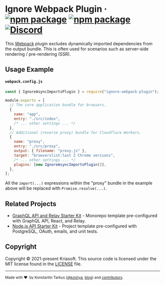 # Ignore Webpack Plugin &middot; [![npm package][npm-v]][npm] [![npm package][npm-dm]][npm] [![Discord][discord-badge]][discord]

This [Webpack](https://webpack.js.org/) plugin excludes dynamically imported
dependencies from the output bundle. This is often used for scenarios such as
server-side rendering / pre-rendering (SSR).

## Usage Example

#### `webpack.config.js`

```js
const { IgnoreAsyncImportsPlugin } = require("ignore-webpack-plugin");

module.exports = [
  // The core application bundle for browsers.
  {
    name: "app",
    entry: "./src/index",
    /* ... other settings ... */
  },
  // Additional (reverse proxy) bundle for Cloudflare Workers.
  {
    name: "proxy",
    entry: "./src/proxy",
    output: { filename: "proxy.js" },
    target: "browserslist:last 2 Chrome versions",
    /* ... other settings ... */
    plugins: [new IgnoreAsyncImportsPlugin()],
  },
];
```

All the `import(...)` expressions within the "proxy" bundle in the example above
will be replaced with `Promise.resolve(...)`.

## Related Projects

- [GraphQL API and Relay Starter Kit](https://github.com/kriasoft/graphql-starter) - Monorepo template pre-configured with GraphQL API, React, and Relay.
- [Node.js API Starter Kit](https://github.com/kriasoft/node-starter-kit) - Project template pre-configured with PostgreSQL, OAuth, emails, and unit tests.

## Copyright

Copyright © 2021-present Kriasoft. This source code is licensed under the MIT license found in the
[LICENSE](https://github.com/kriasoft/ignore-webpack-plugin/blob/main/LICENSE) file.

---

<sup>Made with ♥&nbsp; by Konstantin Tarkus ([@koistya](https://twitter.com/koistya), [blog](https://medium.com/@koistya))
and [contributors](https://github.com/kriasoft/ignore-webpack-plugin/graphs/contributors).</sup>

[npm]: https://www.npmjs.org/package/ignore-webpack-plugin
[npm-v]: https://img.shields.io/npm/v/ignore-webpack-plugin?style=flat-square
[npm-dm]: https://img.shields.io/npm/dm/ignore-webpack-plugin?style=flat-square
[discord]: https://discord.gg/bSsv7XM
[discord-badge]: https://img.shields.io/static/v1?logo=discord&label=&message=Join+us+on+Discord!&color=033&style=flat-square
